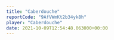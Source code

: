 ```yaml
---
title: "Caberdouche"
reportCode: "9AfVWmKt2b34yk8h"
player: "Caberdouche"
date: 2021-10-09T12:54:48.063000+00:00
---
```


